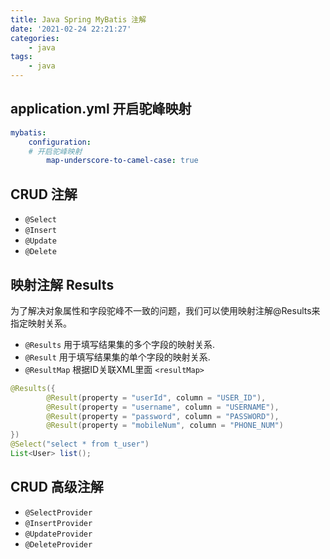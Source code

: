 ```yaml
---
title: Java Spring MyBatis 注解
date: '2021-02-24 22:21:27'
categories:
    - java
tags:
    - java
---
```


## application.yml 开启驼峰映射

```yml
mybatis:
    configuration:
    # 开启驼峰映射
        map-underscore-to-camel-case: true
```

## CRUD 注解

- `@Select`
- `@Insert`
- `@Update`
- `@Delete`

## 映射注解 Results

为了解决对象属性和字段驼峰不一致的问题，我们可以使用映射注解@Results来指定映射关系。

- `@Results` 用于填写结果集的多个字段的映射关系.
- `@Result` 用于填写结果集的单个字段的映射关系.
- `@ResultMap` 根据ID关联XML里面 `<resultMap>`

```java
@Results({
        @Result(property = "userId", column = "USER_ID"),
        @Result(property = "username", column = "USERNAME"),
        @Result(property = "password", column = "PASSWORD"),
        @Result(property = "mobileNum", column = "PHONE_NUM")
})
@Select("select * from t_user")
List<User> list();
```

## CRUD 高级注解

- `@SelectProvider`
- `@InsertProvider`
- `@UpdateProvider`
- `@DeleteProvider`
